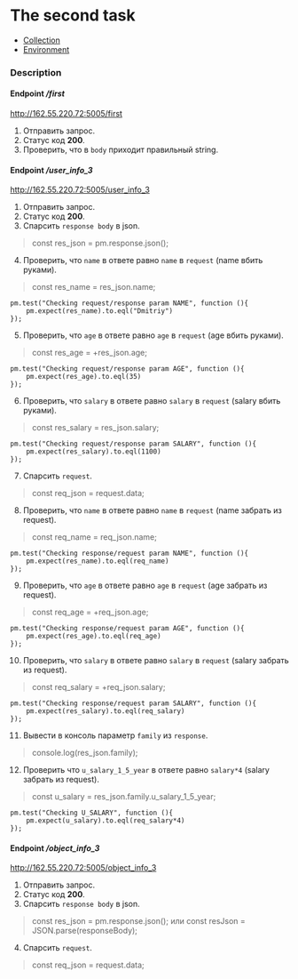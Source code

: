 # The second task

- [Collection](https://github.com/zakharov-dmitriy/hw_tasks/blob/main/Postman/HW_2/HW2_34group.postman_collection.json)
- [Environment](https://github.com/zakharov-dmitriy/hw_tasks/blob/main/Postman/HW_2/hw34.postman_environment.json)

### Description

#### Endpoint ***/first***

<http://162.55.220.72:5005/first>

1. Отправить запрос.
2. Статус код **200**.
3. Проверить, что в `body` приходит правильный string.

#### Endpoint ***/user_info_3***

<http://162.55.220.72:5005/user_info_3>

1. Отправить запрос.
2. Статус код **200**.
3. Спарсить `response body` в json.

> const res_json = pm.response.json();

4. Проверить, что `name` в ответе равно `name` в `request` (name вбить руками).

> const res_name = res_json.name;

```
pm.test("Checking request/response param NAME", function (){
    pm.expect(res_name).to.eql("Dmitriy")
});
```

5. Проверить, что `age` в ответе равно `age` в `request` (age вбить руками).

> const res_age = +res_json.age;

```
pm.test("Checking request/response param AGE", function (){
    pm.expect(res_age).to.eql(35)
});
```

6. Проверить, что `salary` в ответе равно `salary` в `request` (salary вбить руками).

> const res_salary = res_json.salary;

```
pm.test("Checking request/response param SALARY", function (){
    pm.expect(res_salary).to.eql(1100)
});
```

7. Спарсить `request`.

> const req_json = request.data;

8. Проверить, что `name` в ответе равно `name` в `request` (name забрать из request).

> const req_name = req_json.name;

```
pm.test("Checking response/request param NAME", function (){
    pm.expect(res_name).to.eql(req_name)
});
```

9. Проверить, что `age` в ответе равно `age` в `request` (age забрать из request).

> const req_age = +req_json.age;

```
pm.test("Checking response/request param AGE", function (){
    pm.expect(res_age).to.eql(req_age)
});
```

10. Проверить, что `salary` в ответе равно `salary` в `request` (salary забрать из request).

> const req_salary = +req_json.salary;

```
pm.test("Checking response/request param SALARY", function (){
    pm.expect(res_salary).to.eql(req_salary)
});
```

11. Вывести в консоль параметр `family` из `response`.

> console.log(res_json.family);

12. Проверить что `u_salary_1_5_year` в ответе равно `salary*4` (salary забрать из request).

> const u_salary = res_json.family.u_salary_1_5_year;

```
pm.test("Checking U_SALARY", function (){
    pm.expect(u_salary).to.eql(req_salary*4)
});
```

#### Endpoint ***/object_info_3***

<http://162.55.220.72:5005/object_info_3>

1. Отправить запрос.
2. Статус код **200**.
3. Спарсить `response body` в json.

> const res_json = pm.response.json();
или
> const resJson = JSON.parse(responseBody);

4. Спарсить `request`.

> const req_json = request.data;
